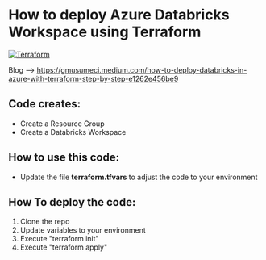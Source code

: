 # How to deploy Azure Databricks Workspace using Terraform
[![Terraform](https://img.shields.io/badge/terraform-v1.5+-blue.svg)](https://www.terraform.io/downloads.html)

Blog --> https://gmusumeci.medium.com/how-to-deploy-databricks-in-azure-with-terraform-step-by-step-e1262e456be9

## Code creates:

* Create a Resource Group
* Create a Databricks Workspace

## How to use this code:

* Update the file **terraform.tfvars** to adjust the code to your environment

## How To deploy the code:

1. Clone the repo
2. Update variables to your environment
3. Execute "terraform init"
4. Execute "terraform apply"
